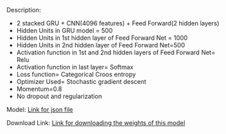 
Description: 
- 2 stacked GRU + CNN(4096 features) + Feed Forward(2 hidden layers)
- Hidden Units in GRU model = 500
- Hidden Units in 1st hidden layer of Feed Forward Net = 1000
- Hidden Units in 2nd hidden layer of Feed Forward Net=500
- Activation function in 1st and 2nd hidden layers of Feed Forward Net= Relu
- Activation function in last layer= Softmax
- Loss function= Categorical Croos entropy
- Optimizer Used= Stochastic gradient descent
- Momentum=0.8
- No dropout and regularization

Model: [Link for json file](https://github.com/feziodoshi/VQA/blob/master/keras%20implementation/model/normal_2_gru_nodistributed_2hidden.json)

Download Link: [Link for downloading the weights of this model](https://drive.google.com/open?id=0B_KG6xVZJiZtNXlxTkJZS2VIanc)
